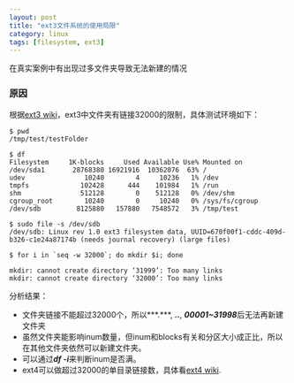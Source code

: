 ```yaml
---
layout: post
title: "ext3文件系统的使用局限"
category: linux
tags: [filesystem, ext3]
---
```


在真实案例中有出现过多文件夹导致无法新建的情况

### 原因

根据[ext3 wiki](http://en.wikipedia.org/wiki/Ext4#cite_note-1)，ext3中文件夹有链接32000的限制，具体测试环境如下：

```
$ pwd
/tmp/test/testFolder

$ df
Filesystem     1K-blocks     Used Available Use% Mounted on
/dev/sda1       28768380 16921916  10362076  63% /
udev               10240        4     10236   1% /dev
tmpfs             102428      444    101984   1% /run
shm               512128        0    512128   0% /dev/shm
cgroup_root        10240        0     10240   0% /sys/fs/cgroup
/dev/sdb         8125880   157880   7548572   3% /tmp/test

$ sudo file -s /dev/sdb
/dev/sdb: Linux rev 1.0 ext3 filesystem data, UUID=670f00f1-cddc-409d-b326-c1e24a87174b (needs journal recovery) (large files)

$ for i in `seq -w 32000`; do mkdir $i; done

mkdir: cannot create directory ‘31999’: Too many links
mkdir: cannot create directory ‘32000’: Too many links
```

分析结果：

* 文件夹链接不能超过32000个，所以***.***, ***..***, ***00001~31998***后无法再新建文件夹
* 虽然文件夹能影响inum数量，但inum和blocks有关和分区大小成正比，所以在其他文件夹依然可以新建文件夹。
* 可以通过***df -i***来判断inum是否满。
* ext4可以做超过32000的单目录链接数，具体看[ext4 wiki](http://en.wikipedia.org/wiki/Ext4).


